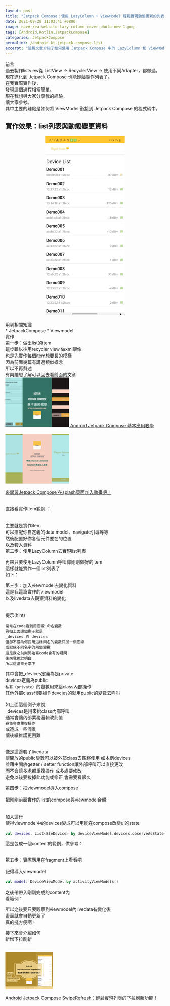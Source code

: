 ```yaml
---
layout: post
title: "Jetpack Compose：使用 LazyColumn + ViewModel 輕鬆實現動態更新的列表資料"
date: 2021-09-28 11:03:41 +0800
image: cover/ea-website-lazy-colume-cover-photo-new-1.png
tags: [Android,Kotlin,JetpackCompose]
categories: JetpackCompose
permalink: /android-kt-jetpack-compose-list
excerpt: "這篇文章介紹了如何使用 Jetpack Compose 中的 LazyColumn 和 ViewModel，以輕鬆實現動態更新的列表資料。"
---
```

<div class="c-border-main-title-2">前言</div>
過去製作listview從 ListView -> RecyclerView -> 使用不同Adapter，都做過，
現在進化到 Jetpack Compose 也能輕鬆製作列表了。<br>
在我實際實作後，<br>
發現這個過程相當簡單。<br>
現在我想與大家分享我的經驗，<br>
讓大家參考。<br>
其中主要的難點是如何將 ViewModel 銜接到 Jetpack Compose 的程式碼中。<br>

<h2>實作效果：list列表與動態變更資料</h2>
<div align="center">
  <img src="/mov/jetpack/ea_list_app.gif" width="50%"/>
</div>

<br>

<div class="c-border-content-title-4">用到相關知識</div>
* JetpackCompose
* Viewmodel


<div class="c-border-main-title-2">實作</div>
<div class="c-border-content-title-4">第一步：做出list的item</div>
這步跟以往用recycler view 做xml很像<br>
也是先實作每個item想要長的模樣<br>
因為前面幾篇有講過類似概念<br>
所以不再贅述<br>
有興趣想了解可以回去看前面的文章<br>

<div align="start">
  <a href="{{site.baseurl}}/android-kt-jetpack-compose-base">
    <img src="/images/cover/ea-website-base-cover-photo-new-1.png" alt="Cover" width="40%" >
  </a>
  <a align="right" href="{{site.baseurl}}/android-kt-jetpack-compose-base/">Android Jetpack Compose 基本應用教學</a><br><br>

  <a href="{{site.baseurl}}/2021/09/17/android-kt-jetpack-compose-splash">
    <img src="/images/cover/ea-website-splash-cover-photo-new-1.png" alt="Cover" width="40%" >
  </a>

  <a align="right" href="{{site.baseurl}}/2021/09/17/android-kt-jetpack-compose-splash/">來學習Jetpack Compose 在splash頁面加入動畫吧！</a><br>


</div>

<br>
直接看實作item範例 ：<br>
<br>

<script src="https://gist.github.com/KuanChunChen/90340f7ddf11897d221d12b87bab4782.js"></script>
<br>
主要就是實作item <br>
可以搭配你自定義的data model、navigate引導等等 <br>
然後配置好你各個元件要在的位置<br>
以及套入資料
<br>

<div class="c-border-content-title-4">第二步：使用LazyColumn去實現list列表</div>

再來只要使用LazyColumn呼叫你剛剛做好的item<br>
這樣就能實作一個list列表了<br>
如下：
<script src="https://gist.github.com/KuanChunChen/691f335e74c0ba919d159065ce9d70de.js"></script>



<div class="c-border-content-title-4">第三步：加入viewmodel去變化資料</div>
這是我這篇實作的viewmodel<br>
以及livedata去觀察資料的變化<br>
<script src="https://gist.github.com/KuanChunChen/3fd3912e5202073418e05e8c5057fac3.js"></script>
<br>
<br>


<div class="c-border-content-title-1">提示(hint)</div>

```
常常在code看到用底線_命名變數
例如上面這個例子就是
_devices 與 devices
但卻不懂為何要用這樣同名的變數只加一個底線
或取成不同名字的兩個變數
這是我之前剛開始寫code會有的疑問
後來我終於明白
所以這邊來分享下
```

其中會把_devices定義為是private<br>
devices定義為public<br>
`私有（private）`的變數用來給class內部操作<br>
其他外部class想要操作devcies的就用public的變數去呼叫<br><br>
如上面這個例子來說<br>
_devices是用來給class內部呼叫<br> 
通常會讓內部業務邏輯改此值<br>
`避免多處重複操作`<br>
或造成一些混亂<br>
讓後續維護更困難<br><br>

像是這邊套了livedata<br>
讓開放的public變數可以被外部class去觀察使用 如本例devices<br>
並藉由開放getter / setter function讓外部呼叫可以直接更改<br>
而不會讓多處都重複操作 或多處要修改<br>
避免以後要拔掉此功能或修正 會需要看很久<br>

<div class="c-border-content-title-4">第四步：把viewmodel導入compose</div>
<br>
把剛剛前面實作的list的compose與viewmodel合體:<br>
<script src="https://gist.github.com/KuanChunChen/6bae5c6238ec34c9c01b35a5f1144259.js"></script>
<br>
<br>
加入這行<br>
使得viewmodel中的devices變成可以用能在compose改變ui的state<br>

```kotlin
val devices: List<BleDevice> by deviceViewModel.devices.observeAsState(listOf())
```

這是包成一個content的範例，供參考：<br>
<script src="https://gist.github.com/KuanChunChen/b544ff8031746459060be65333bb222b.js"></script><br>


<div class="c-border-content-title-4">第五步：實際應用在fragment上看看吧</div>

<br>
記得導入viewmodel<br>

```kotlin
val model: DeviceViewModel by activityViewModels()
```

之後帶帶入剛剛完成的content內<br>
看範例：<br>

<script src="https://gist.github.com/KuanChunChen/93bf9336cded4dd003e6aa5f7b54d18b.js"></script>

所以之後要只要觀察到viewmodel內livedata有變化後<br>
畫面就會自動更新了<br>
真的挺方便啊！<br>

接下來會介紹如何<br>
新增下拉刷新<br><br>

<a href="{{site.baseurl}}/2021/10/28/android-kt-jetpack-compose-swiperefresh/">
  <img src="/images/cover/ea_swiperefresh_app-new-1.png" alt="Cover" width="30%" >
</a>

<a align="right" href="{{site.baseurl}}/android-kt-jetpack-compose-swiperefresh/">Android Jetpack Compose SwipeRefresh：輕鬆實現列表的下拉刷新功能！</a><br>
